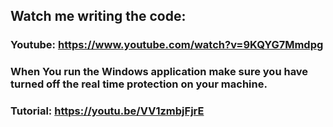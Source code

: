## Watch me writing the code:
### Youtube: https://www.youtube.com/watch?v=9KQYG7Mmdpg


### When You run the Windows application make sure you have turned off the real time protection on your machine.
### Tutorial: https://youtu.be/VV1zmbjFjrE
